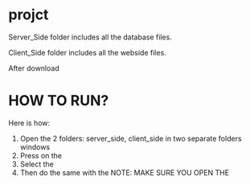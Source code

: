 # projct

Server_Side folder includes all the database files.

Client_Side folder includes all the webside files.

After download
# HOW TO RUN?
Here is how:

  1. Open the 2 folders: server_side, client_side in two separate folders windows
  2. Press on the 
  3. Select the 
  4. Then do the same with the 
     NOTE:  MAKE SURE YOU OPEN THE   
